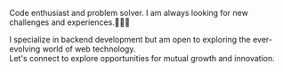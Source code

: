 Code enthusiast and problem solver.
I am always looking for new challenges and experiences.👩‍💻✨ </br>

I specialize in backend development but am open to exploring the ever-evolving world of web technology.</br>
Let's connect to explore opportunities for mutual growth and innovation.</br>

